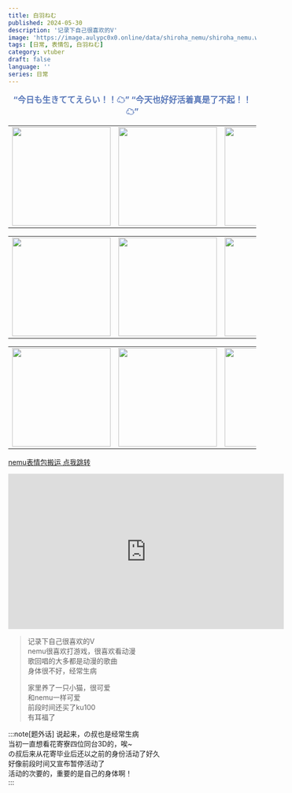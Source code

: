 ```yaml
---
title: 白羽ねむ
published: 2024-05-30
description: '记录下自己很喜欢的V'
image: 'https://image.aulypc0x0.online/data/shiroha_nemu/shiroha_nemu.webp'
tags: [日常, 表情包, 白羽ねむ]
category: vtuber
draft: false
language: ''
series: 日常
---
```


 <p style="text-align:center;color:#5a79ba;font-size:1.2em;font-weight: bold;">“今日も生きててえらい！！☁” “今天也好好活着真是了不起！！☁” </p>

<table><tr>
<td><img src="https://image.aulypc0x0.online/data/shiroha_nemu/1.webp" border=0 width=200 height=""></td>
<td><img src="https://image.aulypc0x0.online/data/shiroha_nemu/kirakira.webp" border=0 width=200 height=""></td>
<td><img src="https://image.aulypc0x0.online/data/shiroha_nemu/3.webp" border=0 width=200 height=""></td>
</tr></table>
<table><tr>
<td><img src="https://image.aulypc0x0.online/data/shiroha_nemu/4.webp" border=0 width=200 height=""></td>
<td><img src="https://image.aulypc0x0.online/data/shiroha_nemu/5.webp" border=0 width=200 height=""></td>
<td><img src="https://image.aulypc0x0.online/data/shiroha_nemu/zako.webp" border=0 width=200 height=""></td>
</tr></table>
<table><tr>
<td><img src="https://image.aulypc0x0.online/data/shiroha_nemu/7.webp" border=0 width=200 height=""></td>
<td><img src="https://image.aulypc0x0.online/data/shiroha_nemu/8.webp" border=0 width=200 height=""></td>
<td><img src="https://image.aulypc0x0.online/data/shiroha_nemu/9.webp" border=0 width=200 height=""></td>
</tr></table>

[nemu表情包搬运 点我跳转](https://www.bilibili.com/opus/815622449975525442)

<div class="video-container">
    <!-- 下面这个iframe即从youtube网站上获取的iframe代码 -->
    <iframe width="560" height="315" src="https://www.youtube.com/embed/oJJbg0lYGMo?si=1bVNalLTkJqmSLa3" title="YouTube video player" frameborder="0" allow="accelerometer; autoplay; clipboard-write; encrypted-media; gyroscope; picture-in-picture; web-share" referrerpolicy="strict-origin-when-cross-origin" allowfullscreen></iframe>
</div>

> 记录下自己很喜欢的V  
> nemu很喜欢打游戏，很喜欢看动漫  
> 歌回唱的大多都是动漫的歌曲  
> 身体很不好，经常生病  
> 
> 家里养了一只小猫，很可爱  
> 和nemu一样可爱  
> 前段时间还买了ku100  
> 有耳福了  

:::note[题外话]
说起来，の叔也是经常生病  
当初一直想看花寄寮四位同台3D的，唉~  
の叔后来从花寄毕业后还以之前的身份活动了好久  
好像前段时间又宣布暂停活动了  
活动的次要的，重要的是自己的身体啊！  
:::